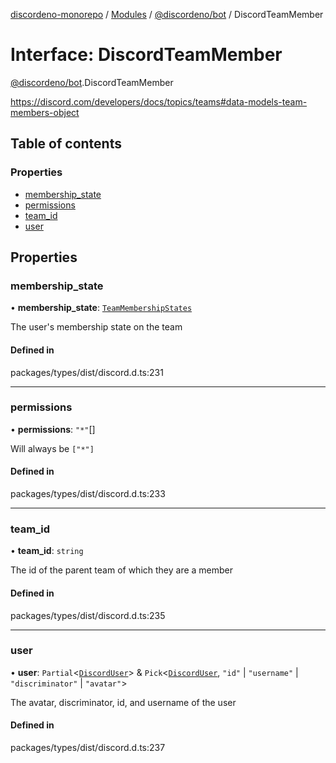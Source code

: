 [discordeno-monorepo](../README.md) / [Modules](../modules.md) / [@discordeno/bot](../modules/discordeno_bot.md) / DiscordTeamMember

# Interface: DiscordTeamMember

[@discordeno/bot](../modules/discordeno_bot.md).DiscordTeamMember

https://discord.com/developers/docs/topics/teams#data-models-team-members-object

## Table of contents

### Properties

- [membership_state](discordeno_bot.DiscordTeamMember.md#membership_state)
- [permissions](discordeno_bot.DiscordTeamMember.md#permissions)
- [team_id](discordeno_bot.DiscordTeamMember.md#team_id)
- [user](discordeno_bot.DiscordTeamMember.md#user)

## Properties

### membership_state

• **membership_state**: [`TeamMembershipStates`](../enums/discordeno_bot.TeamMembershipStates.md)

The user's membership state on the team

#### Defined in

packages/types/dist/discord.d.ts:231

---

### permissions

• **permissions**: `"*"`[]

Will always be `["*"]`

#### Defined in

packages/types/dist/discord.d.ts:233

---

### team_id

• **team_id**: `string`

The id of the parent team of which they are a member

#### Defined in

packages/types/dist/discord.d.ts:235

---

### user

• **user**: `Partial`<[`DiscordUser`](discordeno_bot.DiscordUser.md)\> & `Pick`<[`DiscordUser`](discordeno_bot.DiscordUser.md), `"id"` \| `"username"` \| `"discriminator"` \| `"avatar"`\>

The avatar, discriminator, id, and username of the user

#### Defined in

packages/types/dist/discord.d.ts:237
